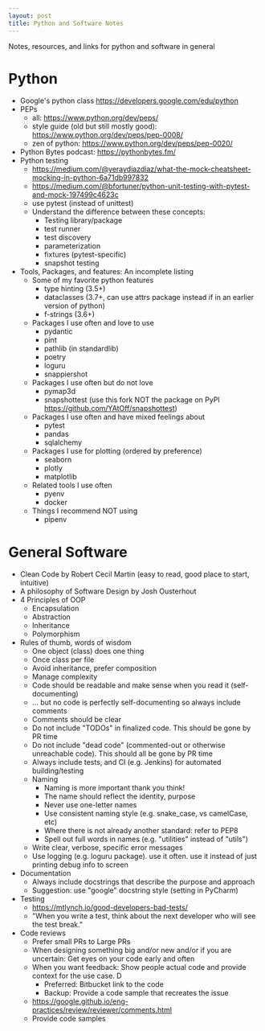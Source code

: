 ```yaml
---
layout: post
title: Python and Software Notes 
---
```


Notes, resources, and links for python and software in general


# Python
* Google's python class https://developers.google.com/edu/python
* PEPs
    * all: https://www.python.org/dev/peps/
    * style guide (old but still mostly good): https://www.python.org/dev/peps/pep-0008/
    * zen of python: https://www.python.org/dev/peps/pep-0020/
* Python Bytes podcast: https://pythonbytes.fm/
* Python testing
    * https://medium.com/@yeraydiazdiaz/what-the-mock-cheatsheet-mocking-in-python-6a71db997832
    * https://medium.com/@bfortuner/python-unit-testing-with-pytest-and-mock-197499c4623c
    * use pytest (instead of unittest)
    * Understand the difference between these concepts:
        * Testing library/package
        * test runner
        * test discovery
        * parameterization
        * fixtures (pytest-specific)
        * snapshot testing
* Tools, Packages, and features: An incomplete listing
    * Some of my favorite python features
        * type hinting (3.5+)
        * dataclasses (3.7+, can use attrs package instead if in an earlier version of python)
        * f-strings (3.6+)
    * Packages I use often and love to use
        * pydantic
        * pint
        * pathlib (in standardlib)
        * poetry
        * loguru
        * snappiershot
    * Packages I use often but do not love
        * pymap3d
        * snapshottest (use this fork NOT the package on PyPI https://github.com/YAtOff/snapshottest)
    * Packages I use often and have mixed feelings about
        * pytest
        * pandas
        * sqlalchemy
    * Packages I use for plotting (ordered by preference)
        * seaborn
        * plotly
        * matplotlib
    * Related tools I use often
        * pyenv
        * docker
    * Things I recommend NOT using
        * pipenv

# General Software
* Clean Code by Robert Cecil Martin (easy to read, good place to start, intuitive)
* A philosophy of Software Design by Josh Ousterhout
* 4 Principles of OOP
    * Encapsulation
    * Abstraction
    * Inheritance
    * Polymorphism
* Rules of thumb, words of wisdom
    * One object (class) does one thing
    * Once class per file
    * Avoid inheritance, prefer composition
    * Manage complexity
    * Code should be readable and make sense when you read it (self-documenting)
    * ... but no code is perfectly self-documenting so always include comments
    * Comments should be clear
    * Do not include "TODOs" in finalized code. This should be gone by PR time
    * Do not include "dead code" (commented-out or otherwise unreachable code). This should all be gone by PR time
    * Always include tests, and CI (e.g. Jenkins) for automated building/testing
    * Naming
        * Naming is more important thank you think!
        * The name should reflect the identity, purpose
        * Never use one-letter names
        * Use consistent naming style (e.g. snake_case, vs camelCase, etc)
        * Where there is not already another standard: refer to PEP8
        * Spell out full words in names (e.g. "utilities" instead of "utils")
    * Write clear, verbose, specific error messages
    * Use logging (e.g. loguru package). use it often. use it instead of just printing debug info to screen
* Documentation
    * Always include docstrings that describe the purpose and approach
    * Suggestion: use "google" docstring style (setting in PyCharm)
* Testing
    * https://mtlynch.io/good-developers-bad-tests/
    * "When you write a test, think about the next developer who will see the test break."
* Code reviews
    * Prefer small PRs to Large PRs
    * When designing something big and/or new and/or if you are uncertain: Get eyes on your code early and often
    * When you want feedback: Show people actual code and provide context for the use case. D
        * Preferred: Bitbucket link to the code
        * Backup: Provide a code sample that recreates the issue
    * https://google.github.io/eng-practices/review/reviewer/comments.html
    * Provide code samples

